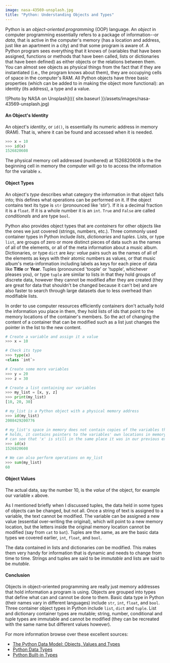 ```yaml
---
image: nasa-43569-unsplash.jpg
title: "Python: Understanding Objects and Types"
---
```


Python is an *object-oriented programming* (OOP) language. An *object* in computer programming essentially refers to a package of information--or *data*, that is active in the computer's memory (has a location and address, just like an apartment in a city) and that some program is aware of. A Python program sees everything that it knows of (variables that have been assigned, functions or methods that have been called, lists or dictionaries that have been defined) as either objects or the relations between them. You can almost see objects as physical things from the fact that if they are instantiated (i.e., the program knows about them), they are occupying cells of space in the computer's RAM. All Python objects have three basic properties (which can be added to in making the object more functional): an identity (its address), a type and a value.

![Photo by NASA on Unsplash]({{ site.baseurl }}/assets/images/nasa-43569-unsplash.jpg) 

#### An Object's Identity
An object's *identity*, or `id()`, is essentially its numeric address in memory (RAM). That is, where it can be found and accessed when it is needed.

```python
>>> x = 10
>>> id(x)
1526820608
```

The physical memory cell addressed (numbered) at 1526820608 is the the beginning cell in memory the computer will go to to access the information for the variable `x`. 

#### Object Types
An object's *type* describes what category the information in that object falls into; this defines what operations can be performed on it. If the object contains text its type is `str` (pronounced like 'stir'). If it is a decimal fraction it is a `float`. If it is a whole number it is an `int`. `True` and `False` are called *conditionals* and are type `bool`.

Python also provides object types that are *containers* for other objects like the ones we just covered (strings, numbers, etc.). Three commonly used container types in Python include *lists*, *dictionaries* and *tuples*. Lists, or type `list`, are groups of zero or more distinct pieces of data such as the names of all of the elements, or all of the meta information about a music album. Dictionaries, or type `dict` are *key: value* pairs such as the names of all of the elements as keys with their atomic numbers as values, or that music album's meta-information including labels as keys for each piece of data like **Title** or **Year**. Tuples (pronounced 'toople' or 'tupple', whichever pleases you), or type `tuple` are similar to lists in that they hold groups of discrete data, however they cannot be modified after they are created (they are great for data that shouldn't be changed because it can't be) and are also faster to search through large datasets due to less overhead than modifiable lists.

In order to use computer resources efficiently containers don't actually hold the information you place in them, they hold lists of ids that point to the memory locations of the container's members. So the act of changing the content of a container that can be modified such as a list just changes the pointer in the list to the new content.

```python
# Create a variable and assign it a value
>>> x = 10

# Check its type
>>> type(x)
<class `int`>

# Create some more variables
>>> y = 20
>>> z = 30

# Create a list containing our variables
>>> my_list = [x, y, z]
>>> print(my_list)
[10, 20, 30]

# my_list is a Python object with a physical memory address
>>> id(my_list)
2008429200776

# my_list's space in memory does not contain copies of the variables that it
# holds, it contains pointers to the variables' own locations in memory. We
# can see that 'x' is still in the same place it was in our previous example.
>>> id(x)
1526820608

# We can also perform operations on my_list
>>> sum(my_list)
60
```

#### Object Values

The actual data, say the number 10, is the *value* of the object, for example our variable `x` above. 

As I mentioned briefly when I discussed tuples, the data held in some types of objects can be changed, but not all. Once a string of text is assigned to a variable, the text cannot be modified. The variable can be assigned a new value (essential over-writing the original), which will point to a new memory location, but the letters inside the original memory location cannot be modified (say from `cat` to `bat`). Tuples are the same, as are the basic data types we covered earlier, `int`, `float`, and `bool`. 

The data contained in lists and dictionaries *can* be modified. This makes them very handy for information that is dynamic and needs to change from time to time. Strings and tuples are said to be *immutable* and lists are said to be *mutable*. 

#### Conclusion

Objects in object-oriented programming are really just memory addresses that hold information a program is using. Objects are grouped into types that define what can and cannot be done to them. Basic data type in Python (their names vary in different languages) include `str`, `int`, `float`, and `bool`. Three container object types in Python include `list`, `dict` and `tuple`. List and dictionary container types are mutable; string, number, conditional and tuple types are immutable and cannot be modified (they can be recreated with the same name but different values however).

For more information browse over these excellent sources:
- [The Python Data Model: Objects, Values and Types](https://docs.python.org/dev/reference/datamodel.html)
- [Python Data Types](https://docs.python.org/3/library/datatypes.html)
- [Python Built-in Types](https://docs.python.org/3/library/stdtypes.html#hashing-of-numeric-types)